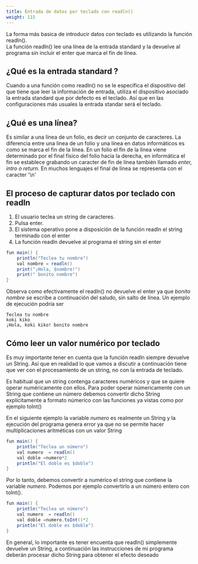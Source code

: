 ```yaml
---
title: Entrada de datos por teclado con readln()
weight: 115
---
```


La forma más basica de introducir datos con teclado es utilizando la función readln().  
La función readln() lee una línea de la entrada standard y la devuelve al programa sin incluir el enter que marca el fin de línea. 

## ¿Qué es la entrada standard ?
Cuando a una función como readln() no se le especifica  el dispositivo del que  tiene que leer la información de entrada,  utiliza el dispositivo asociado la entrada standard que por defecto es el teclado. Así que en las configuraciones más usuales la entrada standar será el teclado.

## ¿Qué es una línea?
Es similar a una línea de un folio, es decir un conjunto de caracteres. La diferencia entre una línea de un folio y una línea en datos informáticos es como se marca el fin de la linea. En un folio el fin de la línea viene determinado por el final físico del folio hacia la derecha, en informática el fin se establece grabando un caracter de fin de línea también llamado *enter, intro o return*. En muchos lenguajes el final de línea se representa con el caracter '\n' 

## El proceso de capturar datos por teclado con readln
1. El usuario teclea un string de caracteres.
2. Pulsa enter.
3. El sistema operativo pone a  disposición de la función readln el string terminado con el enter
4. La función readln devuelve al programa el string sin el enter

```java
fun main() {
    println("Teclea tu nombre")
    val nombre = readln()
    print("¡Hola, $nombre!")
    print(" bonito nombre")
}
```
Observa como efectivamente el readln() no devuelve el enter ya que *bonito nombre* se escribe a continuación del saludo, sin salto de línea.
Un ejemplo de ejecución podría ser
```
Teclea tu nombre
koki kiko
¡Hola, koki kiko! bonito nombre

```

## Cómo leer un valor numérico  por teclado
Es muy importante tener en cuenta que la función readln siempre devuelve un String. Así que en realidad lo que vamos a discutir a continuación tiene que ver con el procesamiento de un string, no con la entrada de teclado. 

Es habitual que un string contenga  caracteres numéricos y que se quiere operar numéricamente con ellos. Para poder operar númericamente con un String que contiene un número debemos convertir dicho String explícitamente a  formato númerico con las funciones ya vistas como por ejemplo toInt()

En el siguiente ejemplo la variable *numero* es realmente un String y la ejecución del programa genera error ya que no se permite hacer multiplicaciones aritméticas con un valor String
```java
fun main() {
    println("Teclea un número")
    val numero  = readln()
    val doble =numero*2
    println("El doble es $doble")
}
```
Por lo tanto, debemos convertir a numérico el string que contiene la variable *numero*. Podemos por ejemplo convertirlo a un número entero con toInt().

```java
fun main() {
    println("Teclea un número")
    val numero  = readln()
    val doble =numero.toInt()*2
    println("El doble es $doble")
}
```
En general, lo importante es tener encuenta que readln() simplemente devuelve un String, a continuación las instrucciones de mi programa deberán procesar dicho String para obtener el efecto  deseado